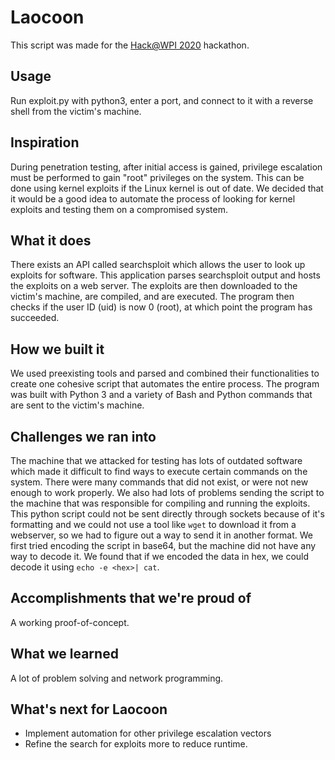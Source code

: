 # Laocoon

This script was made for the [Hack@WPI 2020](http://hack.wpi.edu) hackathon.

## Usage
Run exploit.py with python3, enter a port, and connect to it with a reverse shell from the victim's machine.

## Inspiration
During penetration testing, after initial access is gained, privilege escalation must be performed to gain "root" privileges on the system. This can be done using kernel exploits if the Linux kernel is out of date. We decided that it would be a good idea to automate the process of looking for kernel exploits and testing them on a compromised system.

## What it does
There exists an API called searchsploit which allows the user to look up exploits for software. This application parses searchsploit output and hosts the exploits on a web server. The exploits are then downloaded to the victim's machine, are compiled, and are executed. The program then checks if the user ID (uid) is now 0 (root), at which point the program has succeeded.

## How we built it
We used preexisting tools and parsed and combined their functionalities to create one cohesive script that automates the entire process. The program was built with Python 3 and a variety of Bash and Python commands that are sent to the victim's machine.

## Challenges we ran into
The machine that we attacked for testing has lots of outdated software which made it difficult to find ways to execute certain commands on the system. There were many commands that did not exist, or were not new enough to work properly.
We also had lots of problems sending the script to the machine that was responsible for compiling and running the exploits. This python script could not be sent directly through sockets because of it's formatting and we could not use a tool like `wget` to download it from a webserver, so we had to figure out a way to send it in another format.
We first tried encoding the script in base64, but the machine did not have any way to decode it. We found that if we encoded the data in hex, we could decode it using `echo -e <hex>| cat`.

## Accomplishments that we're proud of

A working proof-of-concept. 

## What we learned

A lot of problem solving and network programming.

## What's next for Laocoon

- Implement automation for other privilege escalation vectors
- Refine the search for exploits more to reduce runtime.
